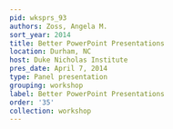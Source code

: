 ```yaml
---
pid: wksprs_93
authors: Zoss, Angela M.
sort_year: 2014
title: Better PowerPoint Presentations
location: Durham, NC
host: Duke Nicholas Institute
pres_date: April 7, 2014
type: Panel presentation
grouping: workshop
label: Better PowerPoint Presentations
order: '35'
collection: workshop
---
```


